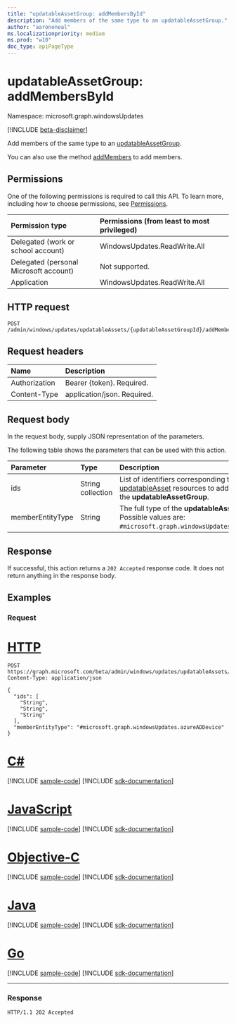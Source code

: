 ```yaml
---
title: "updatableAssetGroup: addMembersById"
description: "Add members of the same type to an updatableAssetGroup."
author: "aarononeal"
ms.localizationpriority: medium
ms.prod: "w10"
doc_type: apiPageType
---
```


# updatableAssetGroup: addMembersById
Namespace: microsoft.graph.windowsUpdates

[!INCLUDE [beta-disclaimer](../../includes/beta-disclaimer.md)]

Add members of the same type to an [updatableAssetGroup](../resources/windowsupdates-updatableassetgroup.md).

You can also use the method [addMembers](windowsupdates-updatableassetgroup-addmembers.md) to add members.

## Permissions
One of the following permissions is required to call this API. To learn more, including how to choose permissions, see [Permissions](/graph/permissions-reference).

|Permission type|Permissions (from least to most privileged)|
|:---|:---|
|Delegated (work or school account)|WindowsUpdates.ReadWrite.All|
|Delegated (personal Microsoft account)|Not supported.|
|Application|WindowsUpdates.ReadWrite.All|

## HTTP request

<!-- {
  "blockType": "ignored"
}
-->
``` http
POST /admin/windows/updates/updatableAssets/{updatableAssetGroupId}/addMembersById
```

## Request headers
|Name|Description|
|:---|:---|
|Authorization|Bearer {token}. Required.|
|Content-Type|application/json. Required.|

## Request body
In the request body, supply JSON representation of the parameters.

The following table shows the parameters that can be used with this action.

|Parameter|Type|Description|
|:---|:---|:---|
|ids|String collection|List of identifiers corresponding to the [updatableAsset](../resources/windowsupdates-updatableasset.md) resources to add as members of the **updatableAssetGroup**.|
|memberEntityType|String|The full type of the **updatableAsset** resources. Possible values are: `#microsoft.graph.windowsUpdates.azureADDevice`.|

## Response

If successful, this action returns a `202 Accepted` response code. It does not return anything in the response body.

## Examples

### Request

# [HTTP](#tab/http)
<!-- {
  "blockType": "request",
  "name": "updatableassetgroup_addmembersbyid"
}
-->
``` http
POST https://graph.microsoft.com/beta/admin/windows/updates/updatableAssets/{updatableAssetGroupId}/addMembersById
Content-Type: application/json

{
  "ids": [
    "String",
    "String",
    "String"
  ],
  "memberEntityType": "#microsoft.graph.windowsUpdates.azureADDevice"
}
```
# [C#](#tab/csharp)
[!INCLUDE [sample-code](../includes/snippets/csharp/updatableassetgroup-addmembersbyid-csharp-snippets.md)]
[!INCLUDE [sdk-documentation](../includes/snippets/snippets-sdk-documentation-link.md)]

# [JavaScript](#tab/javascript)
[!INCLUDE [sample-code](../includes/snippets/javascript/updatableassetgroup-addmembersbyid-javascript-snippets.md)]
[!INCLUDE [sdk-documentation](../includes/snippets/snippets-sdk-documentation-link.md)]

# [Objective-C](#tab/objc)
[!INCLUDE [sample-code](../includes/snippets/objc/updatableassetgroup-addmembersbyid-objc-snippets.md)]
[!INCLUDE [sdk-documentation](../includes/snippets/snippets-sdk-documentation-link.md)]

# [Java](#tab/java)
[!INCLUDE [sample-code](../includes/snippets/java/updatableassetgroup-addmembersbyid-java-snippets.md)]
[!INCLUDE [sdk-documentation](../includes/snippets/snippets-sdk-documentation-link.md)]

# [Go](#tab/go)
[!INCLUDE [sample-code](../includes/snippets/go/updatableassetgroup-addmembersbyid-go-snippets.md)]
[!INCLUDE [sdk-documentation](../includes/snippets/snippets-sdk-documentation-link.md)]

---


### Response

<!-- {
  "blockType": "response",
  "truncated": true
}
-->
``` http
HTTP/1.1 202 Accepted
```

